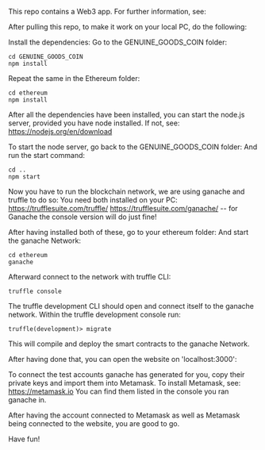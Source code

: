 This repo contains a Web3 app. For further information, see:

After pulling this repo, to make it work on your local PC, do the following:

Install the dependencies:
Go to the GENUINE_GOODS_COIN folder:
```
cd GENUINE_GOODS_COIN
npm install
```

Repeat the same in the Ethereum folder:
```
cd ethereum
npm install
```

After all the dependencies have been installed, you can start the node.js server, provided you have node installed.
If not, see: https://nodejs.org/en/download

To start the node server, go back to the GENUINE_GOODS_COIN folder:
And run the start command:
```
cd ..
npm start
```

Now you have to run the blockchain network, we are using ganache and truffle to do so:
You need both installed on your PC:
https://trufflesuite.com/truffle/
https://trufflesuite.com/ganache/ -- for Ganache the console version will do just fine!

After having installed both of these, go to your ethereum folder:
And start the ganache Network:
```
cd ethereum
ganache
```
Afterward connect to the network with truffle CLI:
```
truffle console
```

The truffle development CLI should open and connect itself to the ganache network.
Within the truffle development console run:
```
truffle(development)> migrate
```

This will compile and deploy the smart contracts to the ganache Network.

After having done that, you can open the website on 'localhost:3000':

To connect the test accounts ganache has generated for you, copy their private keys and import them into Metamask.
To install Metamask, see: https://metamask.io
You can find them listed in the console you ran ganache in.

After having the account connected to Metamask as well as Metamask being connected to the website, you are good to go.

Have fun!